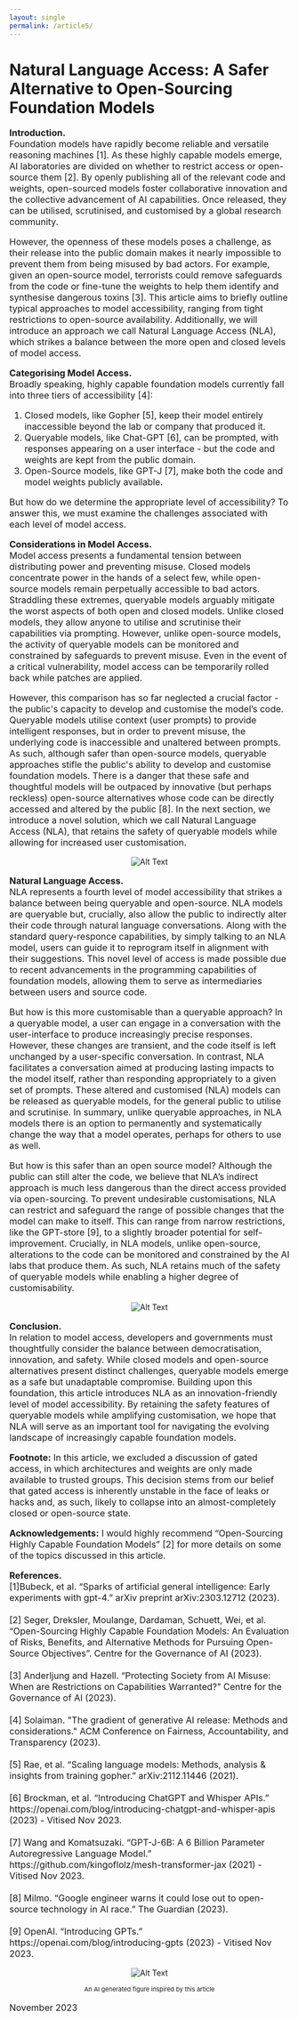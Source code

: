 ```yaml
---
layout: single
permalink: /article5/
---
```

<h1>Natural Language Access: A Safer Alternative to Open-Sourcing Foundation Models</h1>

<p style="font-size: 16px;"><b>Introduction.</b><br>
Foundation models have rapidly become reliable and versatile reasoning machines [1]. As these highly capable models emerge, AI laboratories are divided on whether to restrict access or open-source them [2]. By openly publishing all of the relevant code and weights, open-sourced models foster collaborative innovation and the collective advancement of AI capabilities. Once released, they can be utilised, scrutinised, and customised by a global research community.  <br>

<p style="font-size: 16px;">However, the openness of these models poses a challenge, as their release into the public domain makes it nearly impossible to prevent them from being misused by bad actors. For example, given an open-source model, terrorists could remove safeguards from the code or fine-tune the weights to help them identify and synthesise dangerous toxins [3].  This article aims to briefly outline typical approaches to model accessibility, ranging from tight restrictions to open-source availability. Additionally, we will introduce an approach we call Natural Language Access (NLA), which strikes a balance between the more open and closed levels of model access. <br>

<p style="font-size: 16px;"><b>Categorising Model Access.</b><br>
Broadly speaking, highly capable foundation models currently fall into three tiers of accessibility [4]:<br>
<ol style="font-size: 16px;">
<li>Closed models, like Gopher [5], keep their model entirely inaccessible beyond the lab or company that produced it.</li>
<li>Queryable models, like Chat-GPT [6], can be prompted, with responses appearing on a user interface - but the code and weights are kept from the public domain.</li>
<li>Open-Source models, like GPT-J [7], make both the code and model weights publicly available.</li>
</ol>
<p style="font-size: 16px;">But how do we determine the appropriate level of accessibility? To answer this, we must examine the challenges associated with each level of model access. <br>

<p style="font-size: 16px;"><b>Considerations in Model Access.</b><br>
Model access presents a fundamental tension between distributing power and preventing misuse. Closed models concentrate power in the hands of a select few, while open-source models remain perpetually accessible to bad actors. Straddling these extremes, queryable models arguably mitigate the worst aspects of both open and closed models. Unlike closed models, they allow anyone to utilise and scrutinise their capabilities via prompting. However, unlike open-source models, the activity of queryable models can be monitored and constrained by safeguards to prevent misuse. Even in the event of a critical vulnerability, model access can be temporarily rolled back while patches are applied. <br>

<p style="font-size: 16px;">However, this comparison has so far neglected a crucial factor - the public's capacity to develop and customise the model’s code. Queryable models utilise context (user prompts) to provide intelligent responses, but in order to prevent misuse, the underlying code is inaccessible and unaltered between prompts. As such, although safer than open-source models, queryable approaches stifle the public's ability to develop and customise foundation models. There is a danger that these safe and thoughtful models will be outpaced by innovative (but perhaps reckless) open-source alternatives whose code can be directly accessed and altered by the public [8]. In the next section, we introduce a novel solution, which we call Natural Language Access (NLA), that retains the safety of queryable models while allowing for increased user customisation.<br>

<p align="center">
  <img src="/art5_1.png" alt="Alt Text">
</p>

<p style="font-size: 16px;"><b>Natural Language Access.</b><br>
NLA represents a fourth level of model accessibility that strikes a balance between being queryable and open-source. NLA models are queryable but, crucially, also allow the public to indirectly alter their code through natural language conversations. Along with the standard query-responce capabilities, by simply talking to an NLA model, users can guide it to reprogram itself in alignment with their suggestions. This novel level of access is made possible due to recent advancements in the programming capabilities of foundation models, allowing them to serve as intermediaries between users and source code. <br>

<p style="font-size: 16px;">But how is this more customisable than a queryable approach? In a queryable model, a user can engage in a conversation with the user-interface to produce increasingly precise responses. However, these changes are transient, and the code itself is left unchanged by a user-specific conversation. In contrast, NLA facilitates a conversation aimed at producing lasting impacts to the model itself, rather than responding appropriately to a given set of prompts. These altered and customised (NLA) models can be released as queryable models, for the general public to utilise and scrutinise. In summary, unlike queryable approaches, in NLA models there is an option to permanently and systematically change the way that a model operates, perhaps for others to use as well. <br>

<p style="font-size: 16px;">But how is this safer than an open source model? Although the public can still alter the code, we believe that NLA’s indirect approach is much less dangerous than the direct access provided via open-sourcing. To prevent undesirable customisations, NLA can restrict and safeguard the range of possible changes that the model can make to itself. This can range from narrow restrictions, like the GPT-store [9], to a slightly broader potential for self-improvement. Crucially, in NLA models, unlike open-source, alterations to the code can be monitored and constrained by the AI labs that produce them. As such, NLA retains much of the safety of queryable models while enabling a higher degree of customisability. <br>
  
<p align="center">
  <img src="/art5_2.png" alt="Alt Text">
</p>

<p style="font-size: 16px;"><b>Conclusion.</b><br>
In relation to model access, developers and governments must thoughtfully consider the balance between democratisation, innovation, and safety. While closed models and open-source alternatives present distinct challenges, queryable models emerge as a safe but unadaptable compromise. Building upon this foundation, this article introduces NLA as an innovation-friendly level of model accessibility. By retaining the safety features of queryable models while amplifying customisation, we hope that NLA will serve as an important tool for navigating the evolving landscape of increasingly capable foundation models. <br>

<p style="font-size: 16px;"><b>Footnote:</b>
In this article, we excluded a discussion of gated access, in which architectures and weights are only made available to trusted groups. This decision stems from our belief that gated access is inherently unstable in the face of leaks or hacks and, as such, likely to collapse into an almost-completely closed or open-source state.<br>

<p style="font-size: 16px;"><b>Acknowledgements:</b>
 I would highly recommend “Open-Sourcing Highly Capable Foundation Models” [2] for more details on some of the topics discussed in this article. <br>
  
<p style="font-size: 16px;"><b>References.</b><br>
[1]Bubeck, et al. “Sparks of artificial general intelligence: Early experiments with gpt-4.” arXiv preprint arXiv:2303.12712 (2023). <br>
<br>
[2] Seger, Dreksler, Moulange, Dardaman, Schuett, Wei, et al. “Open-Sourcing Highly Capable
Foundation Models: An Evaluation of Risks, Benefits, and Alternative Methods for Pursuing Open-Source Objectives”. Centre for the Governance of AI (2023).<br>
<br>
[3] Anderljung and Hazell. “Protecting Society from AI Misuse: When are Restrictions on Capabilities Warranted?” Centre for the Governance of AI (2023). <br>
<br>
[4]  Solaiman. "The gradient of generative AI release: Methods and considerations." ACM Conference on Fairness, Accountability, and Transparency (2023). <br>
<br>
[5] Rae, et al. “Scaling language models: Methods, analysis & insights from training gopher.” arXiv:2112.11446 (2021). <br>
<br>
[6] Brockman, et al. “Introducing ChatGPT and Whisper APIs.” https://openai.com/blog/introducing-chatgpt-and-whisper-apis (2023) - Vitised Nov 2023. <br>
<br>
[7] Wang and Komatsuzaki. “GPT-J-6B: A 6 Billion Parameter Autoregressive Language Model.” https://github.com/kingoflolz/mesh-transformer-jax (2021) - Vitised Nov 2023. <br>
<br>
[8] Milmo. “Google engineer warns it could lose out to open-source technology in AI race.” The Guardian (2023). <br>
<br>
[9] OpenAI. “Introducing GPTs.” https://openai.com/blog/introducing-gpts (2023) - Vitised Nov 2023. <br>

<p align="center">
  <img src="/art5_3.png" alt="Alt Text">
</p>
<p align="center" style="font-size: 11px;"> An AI generated figure inspired by this article </p>
<p style="font-size: 16px;"> November 2023 </p>
